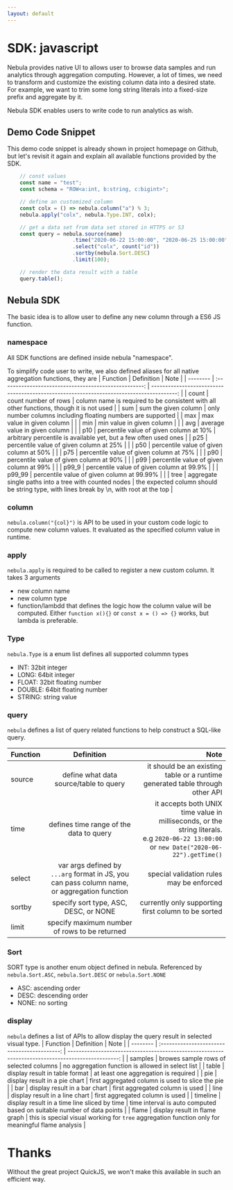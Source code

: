 ```yaml
---
layout: default
---
```


# SDK: javascript
Nebula provides native UI to allows user to browse data samples and run analytics through aggregation computing.
However, a lot of times, we need to transform and customize the existing column data into a desired state.
For example, we want to trim some long string literals into a fixed-size prefix and aggregate by it.

Nebula SDK enables users to write code to run analytics as wish.
## Demo Code Snippet
This demo code snippet is already shown in project homepage on Github, but let's revisit it again and explain all available functions provided by the SDK.

```javascript
    // const values
    const name = "test";
    const schema = "ROW<a:int, b:string, c:bigint>";

    // define an customized column
    const colx = () => nebula.column("a") % 3;
    nebula.apply("colx", nebula.Type.INT, colx);

    // get a data set from data set stored in HTTPS or S3
    const query = nebula.source(name)
                     .time("2020-06-22 15:00:00", "2020-06-25 15:00:00")
                     .select("colx", count("id"))
                     .sortby(nebula.Sort.DESC)
                     .limit(100);

    // render the data result with a table
    query.table();
```

## Nebula SDK
The basic idea is to allow user to define any new column through a ES6 JS function.

### namespace
All SDK functions are defined inside nebula "namespace".

To simplify code user to write, we also defined aliases for all native aggregation functions, they are
| Function |                      Definition                       |                                                                                     Note |
| -------- | :---------------------------------------------------: | ---------------------------------------------------------------------------------------: |
| count    |                 count number of rows                  | column name is required to be consistent with all other functions, though it is not used |
| sum      |                 sum the given column                  |                             only number columns including floating numbers are supported |
| max      |               max value in given column               |                                                                                          |
| min      |               min value in given column               |                                                                                          |
| avg      |             average value in given column             |                                                                                          |
| p10      |        percentile value of given column at 10%        |                         arbitrary percentile is available yet, but a few often used ones |
| p25      |        percentile value of given column at 25%        |                                                                                          |
| p50      |        percentile value of given column at 50%        |                                                                                          |
| p75      |        percentile value of given column at 75%        |                                                                                          |
| p90      |        percentile value of given column at 90%        |                                                                                          |
| p99      |        percentile value of given column at 99%        |                                                                                          |
| p99_9    |       percentile value of given column at 99.9%       |                                                                                          |
| p99_99   |      percentile value of given column at 99.99%       |                                                                                          |
| tree     | aggregate single paths into a tree with counted nodes |  the expected column should be string type, with lines break by \n, with root at the top |

### column
`nebula.column("{col}")` is API to be used in your custom code logic to compute new column values. It evaluated as the specified column value in runtime.

### apply
`nebula.apply` is required to be called to register a new custom column. It takes 3 arguments
- new column name
- new column type
- function/lambdd that defines the logic how the column value will be computed. Either `function x(){}` or `const x = () => {}` works, but lambda is preferable.

### Type
`nebula.Type` is a enum list defines all supported colummn types
- INT:      32bit integer
- LONG:     64bit integer
- FLOAT:    32bit floating number
- DOUBLE:   64bit floating number
- STRING:   string value

### query
`nebula` defines a list of query related functions to help construct a SQL-like query.

| Function |                                          Definition                                          |                                                                                                                                           Note |
| -------- | :------------------------------------------------------------------------------------------: | ---------------------------------------------------------------------------------------------------------------------------------------------: |
| source   |                            define what data source/table to query                            |                                                                  it should be an existing table or a runtime generated table through other API |
| time     |                           defines time range of the data to query                            | it accepts both UNIX time value in milliseconds, or the string literals. <br/> e.g `2020-06-22 13:00:00` or `new Date("2020-06-22").getTime()` |
| select   | var args defined by `...arg` format in JS, you can pass column name, or aggregation function |                                                                                                       special validation rules may be enforced |
| sortby   |                            specify sort type, ASC, DESC, or NONE                             |                                                                                            currently only supporting first column to be sorted |
| limit    |                        specify maximum number of rows to be returned                         |                                                                                                                                                |

### Sort
SORT type is another enum object defined in nebula. Referenced by `nebula.Sort.ASC`, `nebula.Sort.DESC` or `nebula.Sort.NONE`
- ASC:      ascending order
- DESC:     descending order
- NONE:     no sorting 
  
### display
`nebula` defines a list of APIs to allow display the query result in selected visual type.
| Function |                  Definition                  |                                                                                              Note |
| -------- | :------------------------------------------: | ------------------------------------------------------------------------------------------------: |
| samples  |    browes sample rows of selected columns    |                                                 no aggregation function is allowed in select list |
| table    |        display result in table format        |                                                              at least one aggregation is required |
| pie      |        display result in a pie chart         |                                                  first aggregated column is used to slice the pie |
| bar      |        display result in a bar chart         |                                                                   first aggregated column is used |
| line     |        display result in a line chart        |                                                                   first aggregated column is used |
| timeline | display result in a time line sliced by time |                            time interval is auto computed based on suitable number of data points |
| flame    |        display result in flame graph         | this is special visual working for `tree` aggregation function only for meaningful flame analysis |

# Thanks
Without the great project QuickJS, we won't make this available in such an efficient way.
